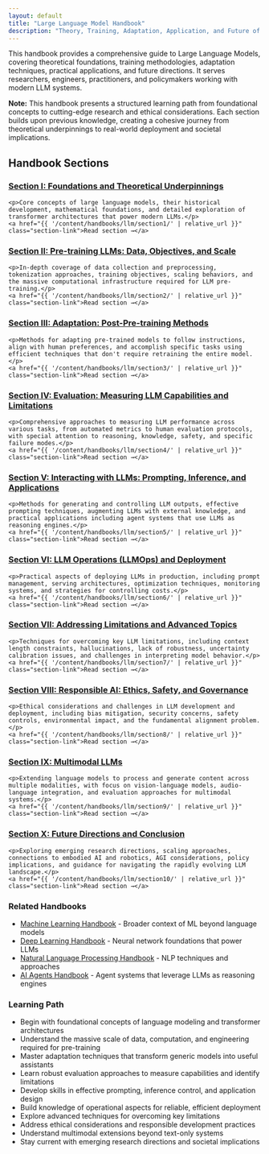 ```yaml
---
layout: default
title: "Large Language Model Handbook"
description: "Theory, Training, Adaptation, Application, and Future of LLMs: A Comprehensive Guide"
---
```


<link rel="stylesheet" href="{{ '/assets/css/section-academic.css' | relative_url }}">

<div class="attribution-notice">
  <div class="attribution-content">
    <p>This handbook provides a comprehensive guide to Large Language Models, covering theoretical foundations, training methodologies, adaptation techniques, practical applications, and future directions. It serves researchers, engineers, practitioners, and policymakers working with modern LLM systems.</p>
  </div>
</div>

<div class="key-concept">
  <strong>Note:</strong> This handbook presents a structured learning path from foundational concepts to cutting-edge research and ethical considerations. Each section builds upon previous knowledge, creating a cohesive journey from theoretical underpinnings to real-world deployment and societal implications.
</div>

<h2 id="handbook-sections">Handbook Sections</h2>

<div class="sections-grid">
  <!-- Section I -->
  <div class="section-card">
    <h3 id="s1">
      <a href="{{ '/content/handbooks/llm/section1/' | relative_url }}">Section I: Foundations and Theoretical Underpinnings</a>
    </h3>
    
    <p>Core concepts of large language models, their historical development, mathematical foundations, and detailed exploration of transformer architectures that power modern LLMs.</p>
    <a href="{{ '/content/handbooks/llm/section1/' | relative_url }}" class="section-link">Read section →</a>
  </div>
  
  <!-- Section II -->
  <div class="section-card">
    <h3 id="s2">
      <a href="{{ '/content/handbooks/llm/section2/' | relative_url }}">Section II: Pre-training LLMs: Data, Objectives, and Scale</a>
    </h3>
    
    <p>In-depth coverage of data collection and preprocessing, tokenization approaches, training objectives, scaling behaviors, and the massive computational infrastructure required for LLM pre-training.</p>
    <a href="{{ '/content/handbooks/llm/section2/' | relative_url }}" class="section-link">Read section →</a>
  </div>
  
  <!-- Section III -->
  <div class="section-card">
    <h3 id="s3">
      <a href="{{ '/content/handbooks/llm/section3/' | relative_url }}">Section III: Adaptation: Post-Pre-training Methods</a>
    </h3>
    
    <p>Methods for adapting pre-trained models to follow instructions, align with human preferences, and accomplish specific tasks using efficient techniques that don't require retraining the entire model.</p>
    <a href="{{ '/content/handbooks/llm/section3/' | relative_url }}" class="section-link">Read section →</a>
  </div>
  
  <!-- Section IV -->
  <div class="section-card">
    <h3 id="s4">
      <a href="{{ '/content/handbooks/llm/section4/' | relative_url }}">Section IV: Evaluation: Measuring LLM Capabilities and Limitations</a>
    </h3>
    
    <p>Comprehensive approaches to measuring LLM performance across various tasks, from automated metrics to human evaluation protocols, with special attention to reasoning, knowledge, safety, and specific failure modes.</p>
    <a href="{{ '/content/handbooks/llm/section4/' | relative_url }}" class="section-link">Read section →</a>
  </div>
  
  <!-- Section V -->
  <div class="section-card">
    <h3 id="s5">
      <a href="{{ '/content/handbooks/llm/section5/' | relative_url }}">Section V: Interacting with LLMs: Prompting, Inference, and Applications</a>
    </h3>
    
    <p>Methods for generating and controlling LLM outputs, effective prompting techniques, augmenting LLMs with external knowledge, and practical applications including agent systems that use LLMs as reasoning engines.</p>
    <a href="{{ '/content/handbooks/llm/section5/' | relative_url }}" class="section-link">Read section →</a>
  </div>
  
  <!-- Section VI -->
  <div class="section-card">
    <h3 id="s6">
      <a href="{{ '/content/handbooks/llm/section6/' | relative_url }}">Section VI: LLM Operations (LLMOps) and Deployment</a>
    </h3>
    
    <p>Practical aspects of deploying LLMs in production, including prompt management, serving architectures, optimization techniques, monitoring systems, and strategies for controlling costs.</p>
    <a href="{{ '/content/handbooks/llm/section6/' | relative_url }}" class="section-link">Read section →</a>
  </div>
  
  <!-- Section VII -->
  <div class="section-card">
    <h3 id="s7">
      <a href="{{ '/content/handbooks/llm/section7/' | relative_url }}">Section VII: Addressing Limitations and Advanced Topics</a>
    </h3>
    
    <p>Techniques for overcoming key LLM limitations, including context length constraints, hallucinations, lack of robustness, uncertainty calibration issues, and challenges in interpreting model behavior.</p>
    <a href="{{ '/content/handbooks/llm/section7/' | relative_url }}" class="section-link">Read section →</a>
  </div>
  
  <!-- Section VIII -->
  <div class="section-card">
    <h3 id="s8">
      <a href="{{ '/content/handbooks/llm/section8/' | relative_url }}">Section VIII: Responsible AI: Ethics, Safety, and Governance</a>
    </h3>
    
    <p>Ethical considerations and challenges in LLM development and deployment, including bias mitigation, security concerns, safety controls, environmental impact, and the fundamental alignment problem.</p>
    <a href="{{ '/content/handbooks/llm/section8/' | relative_url }}" class="section-link">Read section →</a>
  </div>
  
  <!-- Section IX -->
  <div class="section-card">
    <h3 id="s9">
      <a href="{{ '/content/handbooks/llm/section9/' | relative_url }}">Section IX: Multimodal LLMs</a>
    </h3>
    
    <p>Extending language models to process and generate content across multiple modalities, with focus on vision-language models, audio-language integration, and evaluation approaches for multimodal systems.</p>
    <a href="{{ '/content/handbooks/llm/section9/' | relative_url }}" class="section-link">Read section →</a>
  </div>
  
  <!-- Section X -->
  <div class="section-card">
    <h3 id="s10">
      <a href="{{ '/content/handbooks/llm/section10/' | relative_url }}">Section X: Future Directions and Conclusion</a>
    </h3>
    
    <p>Exploring emerging research directions, scaling approaches, connections to embodied AI and robotics, AGI considerations, policy implications, and guidance for navigating the rapidly evolving LLM landscape.</p>
    <a href="{{ '/content/handbooks/llm/section10/' | relative_url }}" class="section-link">Read section →</a>
  </div>
</div>

<div class="resource-links">
  <h3>Related Handbooks</h3>
  <ul>
    <li><a href="{{ '/content/handbooks/machine-learning/' | relative_url }}">Machine Learning Handbook</a> - Broader context of ML beyond language models</li>
    <li><a href="{{ '/content/handbooks/deep-learning/' | relative_url }}">Deep Learning Handbook</a> - Neural network foundations that power LLMs</li>
    <li><a href="{{ '/content/handbooks/nlp/' | relative_url }}">Natural Language Processing Handbook</a> - NLP techniques and approaches</li>
    <li><a href="{{ '/content/handbooks/ai-agents/' | relative_url }}">AI Agents Handbook</a> - Agent systems that leverage LLMs as reasoning engines</li>
  </ul>
</div>

<div class="summary-section">
  <h3>Learning Path</h3>
  <ul>
    <li>Begin with foundational concepts of language modeling and transformer architectures</li>
    <li>Understand the massive scale of data, computation, and engineering required for pre-training</li>
    <li>Master adaptation techniques that transform generic models into useful assistants</li>
    <li>Learn robust evaluation approaches to measure capabilities and identify limitations</li>
    <li>Develop skills in effective prompting, inference control, and application design</li>
    <li>Build knowledge of operational aspects for reliable, efficient deployment</li>
    <li>Explore advanced techniques for overcoming key limitations</li>
    <li>Address ethical considerations and responsible development practices</li>
    <li>Understand multimodal extensions beyond text-only systems</li>
    <li>Stay current with emerging research directions and societal implications</li>
  </ul>
</div>

<script>
  // Navigation variables - no previous for index
    window.nextSection = "/content/handbooks/llm/section1/";
</script>

<script src="{{ '/assets/js/section-academic.js' | relative_url }}"></script>
